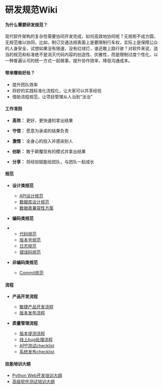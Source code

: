 # 研发规范Wiki

#### 为什么需要研发规范？

现代软件架构的复杂性需要协同开发完成，如何高效地协同呢？无规矩不成方圆，无规范难以协同，比如，制订交通法规表面上是要限制行车权，实际上是保障公众的人身安全，试想如果没有限速，没有红绿灯，谁还敢上路行驶？对软件来说，适当的规范和标准绝不是消灭代码内容的创造性、优雅性，而是限制过度个性化，以一种普遍认可的统一方式一起做事，提升协作效率，降低沟通成本。



#### 带来哪些好处？

- 提升团队效率
- 将好的实践标准化流程化，让大家可以共享经验
- 借助流程规范，让项目管理从人治到“法治”



#### 工作准则

- **高效：** 更好、更快速的拿出结果

- **守信：** 愿意为承诺的结果负责

- **激情：** 全身心的投入并感染别人

- **创新：** 敢于颠覆现有的模式并拿出结果

- **分享：** 将经验赋能给团队，与团队一起成长

  

#### 规范

- **设计类规范**

  - [API设计规范](api.md)
  - [数据库设计规范](database_design.md)
  - [数据表兼容性方案](database_compatibility.md)

- **编码类规范**

- - [代码规范](code.md)

  * [版本号规范](version.md)
  * [日志规范](log.md)
  * [错误码规范](error_code.md)

- **非编码类规范**

  - [Commit规范](commit.md)



#### 流程

- **产品开发流程**
  - [敏捷产品开发流程](agile.md)
  - [版本发布流程]()

- **质量管理流程**
  - [版本提测流程](test.md)
  - [线上bug处理流程](customer_bug.md)
  - [APP测试checklist](app_test_checklist.md)
  - [系统发布checklist](release_checklist.md)


#### 技能培训大纲

- [Python Web开发培训大纲](python_training.md)
- [高级软件测试培训大纲](test_training.md)
